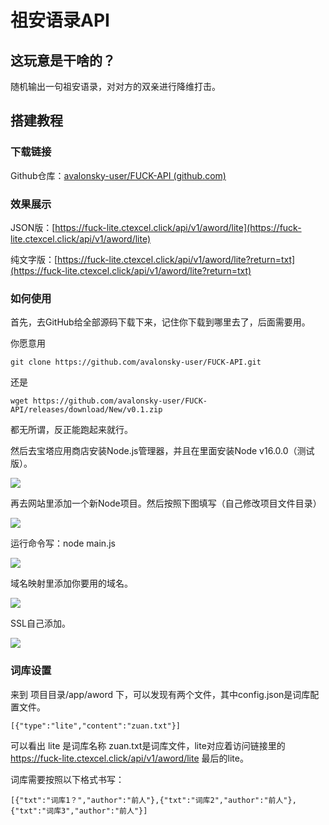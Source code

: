 # 祖安语录API

## 这玩意是干啥的？
随机输出一句祖安语录，对对方的双亲进行降维打击。

## 搭建教程
### 下载链接

Github仓库：[avalonsky-user/FUCK-API (github.com)](https://github.com/avalonsky-user/FUCK-API)

### 效果展示

JSON版：[https://fuck-lite.ctexcel.click/api/v1/aword/lite](https://fuck-lite.ctexcel.click/api/v1/aword/lite)

纯文字版：[https://fuck-lite.ctexcel.click/api/v1/aword/lite?return=txt](https://fuck-lite.ctexcel.click/api/v1/aword/lite?return=txt)

### 如何使用

首先，去GitHub给全部源码下载下来，记住你下载到哪里去了，后面需要用。

你愿意用

```
git clone https://github.com/avalonsky-user/FUCK-API.git
```

还是

```
wget https://github.com/avalonsky-user/FUCK-API/releases/download/New/v0.1.zip
```

都无所谓，反正能跑起来就行。

然后去宝塔应用商店安装Node.js管理器，并且在里面安装Node v16.0.0（测试版）。

![](https://s3jp.blob.core.windows.net/oss/photos/Snipaste_08-15_12-31-04.png)

再去网站里添加一个新Node项目。然后按照下图填写（自己修改项目文件目录）

![](https://s3jp.blob.core.windows.net/oss/photos/Snipaste_08-15_12-37-41.png)

运行命令写：node main.js

![](https://s3jp.blob.core.windows.net/oss/photos/Snipaste_08-15_12-39-03.png)

域名映射里添加你要用的域名。

![](https://s3jp.blob.core.windows.net/oss/photos/Snipaste_08-15_12-40-13.png)

SSL自己添加。

![](https://s3jp.blob.core.windows.net/oss/photos/Snipaste_08-15_12-40-52.png)

### 词库设置

来到 项目目录/app/aword 下，可以发现有两个文件，其中config.json是词库配置文件。

```
[{"type":"lite","content":"zuan.txt"}]
```

可以看出 lite 是词库名称 zuan.txt是词库文件，lite对应着访问链接里的 https://fuck-lite.ctexcel.click/api/v1/aword/lite 最后的lite。

词库需要按照以下格式书写：

```
[{"txt":"词库1？","author":"前人"},{"txt":"词库2","author":"前人"},{"txt":"词库3","author":"前人"}]
```
